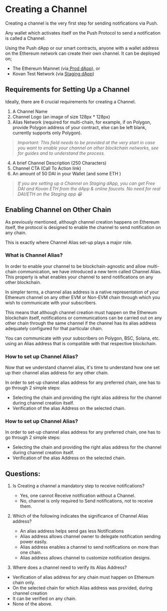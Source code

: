 # Creating a Channel

Creating a channel is the very first step for sending notifications via Push.

Any wallet which activates itself on the Push Protocol to send a notification is called a Channel.

Using the Push dApp or our smart contracts, anyone with a wallet address on the Ethereum network can create their own channel. It can be deployed on;
* The Ethereum Mainnet (via[ Prod dApp](https://app.push.org/)), or
* Kovan Test Network (via [Staging dApp](https://staging.push.org/#/channels))

## Requirements for Setting Up a Channel
Ideally, there are 6 crucial requirements for creating a Channel.

1. A Channel Name
2. Channel Logo (an image of size 128px * 128px)
3. Alias Network (required for multi-chain, for example, if on Polygon, provide Polygon address of your contract, else can be left blank, currently supports only Polygon).

> *Important: This field needs to be provided at the very start in case you want to enable your channel on other blockchain networks, see  for guides and to understand the process.*

4. A brief Channel Description (250 Characters)
5. Channel CTA (Call To Action link)
6. An amount of 50 DAI in your Wallet (and some ETH )

> *If you are setting up a Channel on Staging dApp, you can get Free DAI and Kovan ETH from the dApp & online faucets. No need for real DAI/ETH on the Staging app 😁*

## Enabling Channel on Other Chain
As previously mentioned, although channel creation happens on Ethereum itself, the protocol is designed to enable the channel to send notification on any chain.

This is exactly where Channel Alias set-up plays a major role.

### What is Channel Alias?
In order to enable your channel to be blockchain-agnostic and allow multi-chain communication, we have introduced a new term called Channel Alias. This property is what enables your channel to send notifications on any other blockchain.

In simpler terms, a channel alias address is a native representation of your Ethereum channel on any other EVM or Non-EVM chain through which you wish to communicate with your subscribers.

This means that although channel creation must happen on the Ethereum blockchain itself, notifications or communications can be carried out on any other chain through the same channel if the channel has its alias address adequately configured for that particular chain.

You can communicate with your subscribers on Polygon, BSC, Solana, etc. using an Alias address that is compatible with that respective blockchain.

### How to set up Channel Alias?
Now that we understand channel alias, it's time to understand how one set up their channel alias address for any other chain.

In order to set-up channel alias address for any preferred chain, one has to go through 2 simple steps:
* Selecting the chain and providing the right alias address for the channel during channel creation itself.
* Verification of the alias Address on the selected chain.

### How to set up Channel Alias?
In order to set-up channel alias address for any preferred chain, one has to go through 2 simple steps:

* Selecting the chain and providing the right alias address for the channel during channel creation itself.
* Verification of the alias Address on the selected chain.

## Questions:
1. Is Creating a channel a mandatory step to receive notifications?
    * Yes, one cannot Receive notification without a Channel.
    * No, channel is only required to Send notifications, not to receive them.  

2. Which of the following indicates the significance of Channel Alias address?
   * An alias address helps send gas less Notifications
   * Alias address allows channel owner to delegate notification sending power easily.
   * Alias address enables a channel to send notifications on more than one chain.
   * Alias address allows channel to customize notification designs.

 3. Where does a channel need to verify its Alias Address?
   * Verification of alias address for any chain must happen on Ethereum chain only.
   * On the selected chain for which Alias address was provided, during channel creation  
   * It can be verified on any chain.
   * None of the above.
